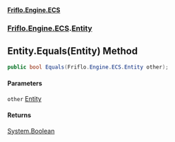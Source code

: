 #### [Friflo.Engine.ECS](index.md 'index')
### [Friflo.Engine.ECS](Friflo.Engine.ECS.md 'Friflo.Engine.ECS').[Entity](Entity.md 'Friflo.Engine.ECS.Entity')

## Entity.Equals(Entity) Method

```csharp
public bool Equals(Friflo.Engine.ECS.Entity other);
```
#### Parameters

<a name='Friflo.Engine.ECS.Entity.Equals(Friflo.Engine.ECS.Entity).other'></a>

`other` [Entity](Entity.md 'Friflo.Engine.ECS.Entity')

#### Returns
[System.Boolean](https://docs.microsoft.com/en-us/dotnet/api/System.Boolean 'System.Boolean')